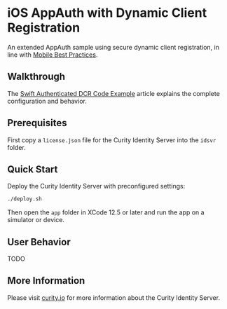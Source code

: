 # iOS AppAuth with Dynamic Client Registration

An extended AppAuth sample using secure dynamic client registration, in line with [Mobile Best Practices](https://curity.io/resources/learn/oauth-for-mobile-apps-best-practices/).

## Walkthrough

The [Swift Authenticated DCR Code Example](https://curity.io) article explains the complete configuration and behavior.

## Prerequisites

First copy a `license.json` file for the Curity Identity Server into the `idsvr` folder.

## Quick Start

Deploy the Curity Identity Server with preconfigured settings:

```bash
./deploy.sh
```

Then open the `app` folder in XCode 12.5 or later and run the app on a simulator or device.

## User Behavior

TODO

## More Information

Please visit [curity.io](https://curity.io/) for more information about the Curity Identity Server.
